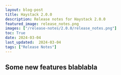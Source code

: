 ```yaml
---
layout: blog-post
title: Haystack 2.0.0
description: Release notes for Haystack 2.0.0
featured_image: release_notes.png
images: ["/release-notes/2.0.0/release_notes.png"]
toc: True
date: 2024-03-04
last_updated:  2024-03-04
tags: ["Release Notes"]
---	
```

## Some new features blablabla